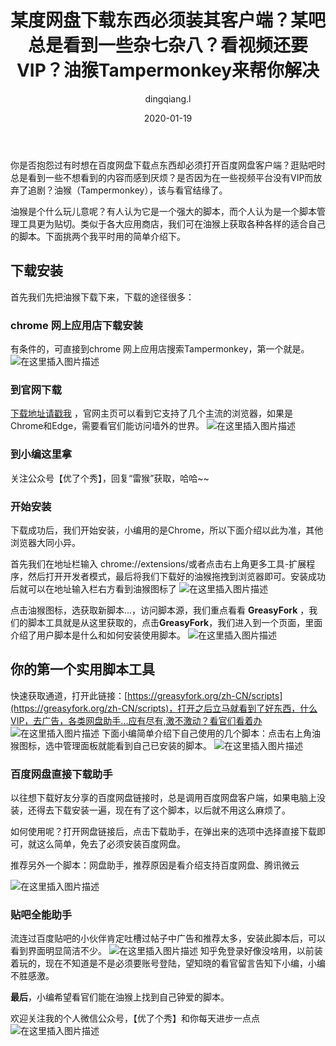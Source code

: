 ﻿---
layout:     post
title:      某度网盘下载东西必须装其客户端？某吧总是看到一些杂七杂八？看视频还要VIP？油猴Tampermonkey来帮你解决
subtitle:   
date:       2020-01-19
author:     dingqiang.l
header-img: 
catalog: true
tags:
    - 工具
---


你是否抱怨过有时想在百度网盘下载点东西却必须打开百度网盘客户端？逛贴吧时总是看到一些不想看到的内容而感到厌烦？是否因为在一些视频平台没有VIP而放弃了追剧？油猴（Tampermonkey），该与看官结缘了。

油猴是个什么玩儿意呢？有人认为它是一个强大的脚本，而个人认为是一个脚本管理工具更为贴切。类似于各大应用商店，我们可在油猴上获取各种各样的适合自己的脚本。下面挑两个我平时用的简单介绍下。

## 下载安装
首先我们先把油猴下载下来，下载的途径很多：

### chrome 网上应用店下载安装
 有条件的，可直接到chrome 网上应用店搜索Tampermonkey，第一个就是。
 ![在这里插入图片描述](https://img-blog.csdnimg.cn/img_convert/8dc93a4a35f44740d32a863b5cff9d77.png)
 ### 到官网下载
 [下载地址请戳我](https://www.tampermonkey.net/) ，官网主页可以看到它支持了几个主流的浏览器，如果是Chrome和Edge，需要看官们能访问墙外的世界。
![在这里插入图片描述](https://img-blog.csdnimg.cn/img_convert/2d431b9d12d41f9c0a611741023503ea.png)
 ### 到小编这里拿
 关注公众号【优了个秀】，回复“雷猴”获取，哈哈~~
 
 ### 开始安装
下载成功后，我们开始安装，小编用的是Chrome，所以下面介绍以此为准，其他浏览器大同小异。

首先我们在地址栏输入 chrome://extensions/或者点击右上角更多工具-扩展程序，然后打开开发者模式，最后将我们下载好的油猴拖拽到浏览器即可。安装成功后就可以在地址输入栏右方看到油猴图标了
![在这里插入图片描述](https://img-blog.csdnimg.cn/img_convert/f502e469dbcde6c5001616f88935c42d.png)

点击油猴图标，选获取新脚本...，访问脚本源，我们重点看看 **GreasyFork** ，我们的脚本工具就是从这里获取的，点击**GreasyFork**，我们进入到一个页面，里面介绍了用户脚本是什么和如何安装使用脚本。
![在这里插入图片描述](https://img-blog.csdnimg.cn/img_convert/4f1bb1db416a2851b25edd9843942ebe.png)

## 你的第一个实用脚本工具
快速获取通道，打开此链接：[https://greasyfork.org/zh-CN/scripts](https://greasyfork.org/zh-CN/scripts)，打开之后立马就看到了好东西，什么VIP，去广告，各类网盘助手...应有尽有,激不激动？看官们看着办
![在这里插入图片描述](https://img-blog.csdnimg.cn/img_convert/7c8a69fae0202716c2fa4e01a5d3cca9.png)
下面小编简单介绍下自己使用的几个脚本：点击右上角油猴图标，选中管理面板就能看到自己已安装的脚本。
![在这里插入图片描述](https://img-blog.csdnimg.cn/img_convert/0b0132835237aa329ee4a1e06c5e234a.png)
### 百度网盘直接下载助手
以往想下载好友分享的百度网盘链接时，总是调用百度网盘客户端，如果电脑上没装，还得去下载安装一遍，现在有了这个脚本，以后就不用这么麻烦了。

如何使用呢？打开网盘链接后，点击下载助手，在弹出来的选项中选择直接下载即可，就这么简单，免去了必须安装百度网盘。

推荐另外一个脚本：网盘助手，推荐原因是看介绍支持百度网盘、腾讯微云

![在这里插入图片描述](https://img-blog.csdnimg.cn/img_convert/e2199793a8db5b4e081f6d8792c4a1f1.png)

###  贴吧全能助手
流连过百度贴吧的小伙伴肯定吐槽过帖子中广告和推荐太多，安装此脚本后，可以看到界面明显简洁不少。
![在这里插入图片描述](https://img-blog.csdnimg.cn/img_convert/d409a6f945d5b555ef99c10628be0575.png)
知乎免登录好像没啥用，以前装着玩的，现在不知道是不是必须要账号登陆，望知晓的看官留言告知下小编，小编不胜感激。

**最后**，小编希望看官们能在油猴上找到自己钟爱的脚本。

欢迎关注我的个人微信公众号，【优了个秀】和你每天进步一点点
![在这里插入图片描述](https://img-blog.csdnimg.cn/img_convert/0251603b90ed7d81367c31de5102a022.png)
